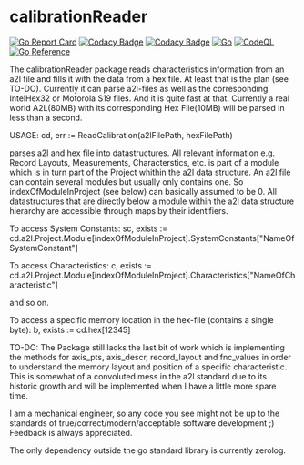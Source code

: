 # calibrationReader
[![Go Report Card](https://goreportcard.com/badge/github.com/asap2Go/calibrationReader)](https://goreportcard.com/report/github.com/asap2Go/calibrationReader)  [![Codacy Badge](https://app.codacy.com/project/badge/Grade/e19560faf3484ccb88922ad3548b19ad)](https://www.codacy.com/gh/asap2Go/calibrationReader/dashboard?utm_source=github.com&amp;utm_medium=referral&amp;utm_content=asap2Go/calibrationReader&amp;utm_campaign=Badge_Grade)
 [![Codacy Badge](https://app.codacy.com/project/badge/Coverage/e19560faf3484ccb88922ad3548b19ad)](https://www.codacy.com/gh/asap2Go/calibrationReader/dashboard?utm_source=github.com&utm_medium=referral&utm_content=asap2Go/calibrationReader&utm_campaign=Badge_Coverage)
 [![Go](https://github.com/asap2Go/calibrationReader/actions/workflows/go-build-test-and-license.yml/badge.svg)](https://github.com/asap2Go/calibrationReader/actions/workflows/go-build-test-and-license.yml)
 [![CodeQL](https://github.com/asap2Go/calibrationReader/actions/workflows/codeql-analysis.yml/badge.svg)](https://github.com/asap2Go/calibrationReader/actions/workflows/codeql-analysis.yml)
 [![Go Reference](https://pkg.go.dev/badge/github.com/asap2Go/calibrationReader.svg)](https://pkg.go.dev/github.com/asap2Go/calibrationReader)

 The calibrationReader package reads characteristics information from an a2l file and fills it with the data from a hex file.
 At least that is the plan (see TO-DO). 
 Currently it can parse a2l-files as well as the corresponding IntelHex32 or Motorola S19 files. 
 And it is quite fast at that. Currently a real world A2L(80MB) with its corresponding Hex File(10MB) will be parsed in less than a second.
 
 USAGE:
 cd, err := ReadCalibration(a2lFilePath, hexFilePath)
 
 parses a2l and hex file into datastructures.
 All relevant information e.g. Record Layouts, Measurements, Characterstics, etc. 
 is part of a module which is in turn part of the Project whithin the a2l data structure.
 An a2l file can contain several modules but usually only contains one. So indexOfModuleInProject (see below) can basically assumed to be 0.
 All datastructures that are directly below a module within the a2l data structure hierarchy are accessible through maps by their identifiers.
 
 To access System Constants:
 sc, exists := cd.a2l.Project.Module[indexOfModuleInProject].SystemConstants["NameOfSystemConstant"]
 
 To access Characteristics:
 c, exists := cd.a2l.Project.Module[indexOfModuleInProject].Characteristics["NameOfCharacteristic"]
 
 and so on. 
 
 To access a specific memory location in the hex-file (contains a single byte):
 b, exists := cd.hex[12345]
 
 TO-DO:
 The Package still lacks the last bit of work which is implementing the methods for axis_pts, axis_descr, record_layout and fnc_values
 in order to understand the memory layout and position of a specific characteristic.
 This is somewhat of a convoluted mess in the a2l standard due to its historic growth and will be implemented when I have a little more spare time.
 
 I am a mechanical engineer, so any code you see might not be up to the standards of true/correct/modern/acceptable software development ;)
 Feedback is always appreciated.
 
 The only dependency outside the go standard library is currently zerolog.
